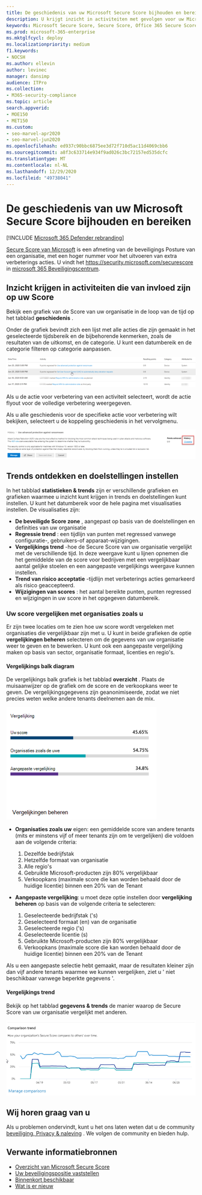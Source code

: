 ```yaml
---
title: De geschiedenis van uw Microsoft Secure Score bijhouden en bereiken
description: U krijgt inzicht in activiteiten met gevolgen voor uw Microsoft Secure Score. Ontdekken van trends en het instellen van doelstellingen.
keywords: Microsoft Secure Score, Secure Score, Office 365 Secure Score, Microsoft Security Score, Microsoft 365 Beveiligingscentrum, verbeteringen van verbetering
ms.prod: microsoft-365-enterprise
ms.mktglfcycl: deploy
ms.localizationpriority: medium
f1.keywords:
- NOCSH
ms.author: ellevin
author: levinec
manager: dansimp
audience: ITPro
ms.collection:
- M365-security-compliance
ms.topic: article
search.appverid:
- MOE150
- MET150
ms.custom:
- seo-marvel-apr2020
- seo-marvel-jun2020
ms.openlocfilehash: ed937c90bbc6875ee3d72f710d5ac11d4069cbb6
ms.sourcegitcommit: a8f3c633714e934f9ad026c3bc72157ed535dcfc
ms.translationtype: MT
ms.contentlocale: nl-NL
ms.lasthandoff: 12/29/2020
ms.locfileid: "49738041"
---
```

# <a name="track-your-microsoft-secure-score-history-and-meet-goals"></a>De geschiedenis van uw Microsoft Secure Score bijhouden en bereiken

[!INCLUDE [Microsoft 365 Defender rebranding](../includes/microsoft-defender.md)]

[Secure Score van Microsoft](microsoft-secure-score.md) is een afmeting van de beveiligings Posture van een organisatie, met een hoger nummer voor het uitvoeren van extra verbeterings acties. U vindt het https://security.microsoft.com/securescore in [microsoft 365 Beveiligingscentrum](overview-security-center.md).

## <a name="gain-insights-into-activity-that-has-affected-your-score"></a>Inzicht krijgen in activiteiten die van invloed zijn op uw Score

Bekijk een grafiek van de Score van uw organisatie in de loop van de tijd op het tabblad **geschiedenis** .

Onder de grafiek bevindt zich een lijst met alle acties die zijn gemaakt in het geselecteerde tijdsbereik en de bijbehorende kenmerken, zoals de resultaten van de uitkomst, en de categorie. U kunt een datumbereik en de categorie filteren op categorie aanpassen.

![Activiteitsgeschiedenis](../../media/secure-score/secure-score-history-activity.png)

Als u de actie voor verbetering van een activiteit selecteert, wordt de actie flyout voor de volledige verbetering weergegeven.

Als u alle geschiedenis voor de specifieke actie voor verbetering wilt bekijken, selecteert u de koppeling geschiedenis in het vervolgmenu.

![Geschiedenis van verbeterings actie](../../media/secure-score/secure-score-history-flyout.png)

## <a name="discover-trends-and-set-goals"></a>Trends ontdekken en doelstellingen instellen

In het tabblad **statistieken & trends** zijn er verschillende grafieken en grafieken waarmee u inzicht kunt krijgen in trends en doelstellingen kunt instellen. U kunt het datumbereik voor de hele pagina met visualisaties instellen. De visualisaties zijn:

* **De beveiligde Score zone** , aangepast op basis van de doelstellingen en definities van uw organisatie
* **Regressie trend** : een tijdlijn van punten met regressed vanwege configuratie-, gebruikers-of apparaat-wijzigingen.  
* **Vergelijkings trend** -hoe de Secure Score van uw organisatie vergelijkt met de verschillende tijd. In deze weergave kunt u lijnen opnemen die het gemiddelde van de score voor bedrijven met een vergelijkbaar aantal gelijke stoelen en een aangepaste vergelijkings weergave kunnen instellen.
* **Trend van risico acceptatie** -tijdlijn met verbeterings acties gemarkeerd als risico geaccepteerd.
* **Wijzigingen van scores** : het aantal bereikte punten, punten regressed en wijzigingen in uw score in het opgegeven datumbereik.

### <a name="compare-your-score-to-organizations-like-yours"></a>Uw score vergelijken met organisaties zoals u

Er zijn twee locaties om te zien hoe uw score wordt vergeleken met organisaties die vergelijkbaar zijn met u. U kunt in beide grafieken de optie **vergelijkingen beheren** selecteren om de gegevens van uw organisatie weer te geven en te bewerken. U kunt ook een aangepaste vergelijking maken op basis van sector, organisatie formaat, licenties en regio's.

#### <a name="comparison-bar-chart"></a>Vergelijkings balk diagram

De vergelijkings balk grafiek is het tabblad **overzicht** . Plaats de muisaanwijzer op de grafiek om de score en de verkoopkans weer te geven. De vergelijkingsgegevens zijn geanonimiseerde, zodat we niet precies weten welke andere tenants deelnemen aan de mix.

![Staafdiagram met de scores van vergelijkbare organisatie](../../media/secure-score/secure-score-comparison-bar.png)

- **Organisaties zoals uw** eigen: een gemiddelde score van andere tenants (mits er minstens vijf of meer tenants zijn om te vergelijken) die voldoen aan de volgende criteria:
    1. Dezelfde bedrijfstak
    2. Hetzelfde formaat van organisatie
    3. Alle regio's
    4. Gebruikte Microsoft-producten zijn 80% vergelijkbaar
    5. Verkoopkans (maximale score die kan worden behaald door de huidige licentie) binnen een 20% van de Tenant

- **Aangepaste vergelijking**: u moet deze optie instellen door **vergelijking beheren** op basis van de volgende criteria te selecteren:
    1. Geselecteerde bedrijfstak ('s)
    2. Geselecteerd formaat (en) van de organisatie
    3. Geselecteerde regio ('s)
    4. Geselecteerde licentie (s)
    5. Gebruikte Microsoft-producten zijn 80% vergelijkbaar
    6. Verkoopkans (maximale score die kan worden behaald door de huidige licentie) binnen een 20% van de Tenant

Als u een aangepaste selectie hebt gemaakt, maar de resultaten kleiner zijn dan vijf andere tenants waarmee we kunnen vergelijken, ziet u ' niet beschikbaar vanwege beperkte gegevens '.

#### <a name="comparison-trend"></a>Vergelijkings trend

Bekijk op het tabblad **gegevens & trends** de manier waarop de Secure Score van uw organisatie vergelijkt met anderen.

![Lijngrafiek van vergelijkbare organisatie scores gedurende een bepaalde periode](../../media/secure-score/secure-score-comparison-trend.png)

## <a name="we-want-to-hear-from-you"></a>Wij horen graag van u

Als u problemen ondervindt, kunt u het ons laten weten dat u de community [beveiliging, Privacy & naleving](https://techcommunity.microsoft.com/t5/Security-Privacy-Compliance/bd-p/security_privacy) . We volgen de community en bieden hulp.

## <a name="related-resources"></a>Verwante informatiebronnen

- [Overzicht van Microsoft Secure Score](microsoft-secure-score.md)
- [Uw beveiligingspositie vaststellen](microsoft-secure-score-improvement-actions.md)
- [Binnenkort beschikbaar](microsoft-secure-score-whats-coming.md)
- [Wat is er nieuw](microsoft-secure-score-whats-new.md)
